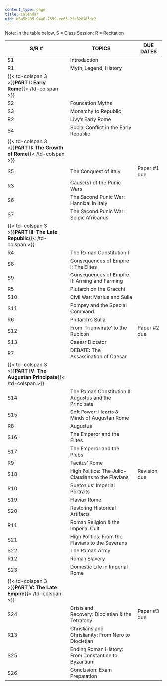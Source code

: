 ```yaml
---
content_type: page
title: Calendar
uid: d6a5b285-94a6-7559-ee63-2fe328583dc2
---
```


Note: In the table below, S = Class Session; R = Recitation

| S/R # | TOPICS | DUE DATES |
| --- | --- | --- |
| S1 | Introduction | &nbsp; |
| R1 | Myth, Legend, History | &nbsp; |
| {{< td-colspan 3 >}}**PART I: Early Rome**{{< /td-colspan >}} |||
| S2 | Foundation Myths | &nbsp; |
| S3 | Monarchy to Republic | &nbsp; |
| R2 | Livy’s Early Rome | &nbsp; |
| S4 | Social Conflict in the Early Republic | &nbsp; |
| {{< td-colspan 3 >}}**PART II: The Growth of Rome**{{< /td-colspan >}} |||
| S5 | The Conquest of Italy | Paper #1 due |
| R3 | Cause(s) of the Punic Wars | &nbsp; |
| S6 | The Second Punic War: Hannibal in Italy       | &nbsp; |
| S7 | The Second Punic War: Scipio Africanus | &nbsp; |
| {{< td-colspan 3 >}}**PART III: The Late Republic**{{< /td-colspan >}} |||
| R4 | The Roman Constitution I | &nbsp; |
| S8 | Consequences of Empire I: The Élites | &nbsp; |
| S9 | Consequences of Empire II: Arming and Farming | &nbsp; |
| R5 | Plutarch on the Gracchi | &nbsp; |
| S10 | Civil War: Marius and Sulla | &nbsp; |
| S11 | Pompey and the Special Command | &nbsp; |
| R6 | Plutarch’s Sulla | &nbsp; |
| S12 | From ‘Triumvirate’ to the Rubicon | Paper #2 due |
| S13 | Caesar Dictator | &nbsp; |
| R7 | DEBATE: The Assassination of Caesar | &nbsp; |
| {{< td-colspan 3 >}}**PART IV: The Augustan Principate**{{< /td-colspan >}} |||
| S14 | The Roman Constitution II: Augustus and the Principate | &nbsp; |
| S15 | Soft Power: Hearts & Minds of Augustan Rome | &nbsp; |
| R8 | Augustus | &nbsp; |
| S16 | The Emperor and the Élites | &nbsp; |
| S17 | The Emperor and the Plebs | &nbsp; |
| R9 | Tacitus’ Rome | &nbsp; |
| S18 | High Politics: The Julio-Claudians to the Flavians | Revision due |
| R10 | Suetonius’ Imperial Portraits | &nbsp; |
| S19 | Flavian Rome | &nbsp; |
| S20 | Restoring Historical Artifacts | &nbsp; |
| R11 | Roman Religion & the Imperial Cult | &nbsp; |
| S21 | High Politics: From the Flavians to the Severans | &nbsp; |
| S22 | The Roman Army | &nbsp; |
| R12 | Roman Slavery | &nbsp; |
| S23 | Domestic Life in Imperial Rome | &nbsp; |
| {{< td-colspan 3 >}}**PART V: The Late Empire**{{< /td-colspan >}} |||
| S24 | Crisis and Recovery: Diocletian & the Tetrarchy | Paper #3 due |
| R13 | Christians and Christianity: From Nero to Diocletian | &nbsp; |
| S25 | Ending Roman History: From Constantine to Byzantium | &nbsp; |
| S26 | Conclusion: Exam Preparation |